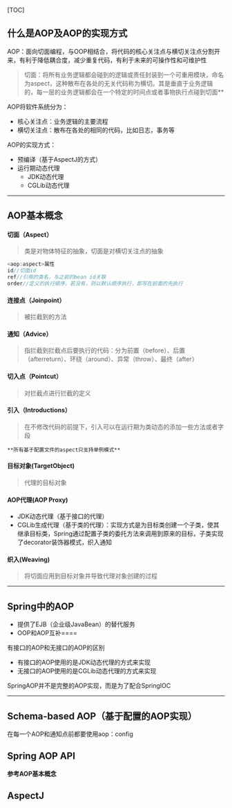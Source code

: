 

[TOC]



## 什么是AOP及AOP的实现方式

AOP：面向切面编程，与OOP相结合，将代码的核心关注点与横切关注点分割开来，有利于降低耦合度，减少重复代码，有利于未来的可操作性和可维护性

>切面：将所有业务逻辑都会碰到的逻辑或责任封装到一个可重用模块，命名为aspect，这种散布在各处的无关代码称为横切。其是垂直于业务逻辑的，每一层的业务逻辑都会在一个特定的时间点或者事物执行点碰到切面**

AOP将软件系统分为：

*	核心关注点：业务逻辑的主要流程
*	横切关注点：散布在各处的相同的代码，比如日志，事务等

AOP的实现方式：

*	预编译（基于AspectJ的方式）
*	运行期动态代理
	*	JDK动态代理
	*	CGLib动态代理

***

## AOP基本概念
#### 切面（Aspect）

>类是对物体特征的抽象，切面是对横切关注点的抽象
~~~java
<aop:aspect>属性
id//切面id
ref//引用的类名，与之前的bean id关联
order//定义的执行顺序，若没有，则以默认顺序执行，即写在前面的先执行
~~~

#### 连接点（Joinpoint）

>被拦截到的方法

#### 通知（Advice）

>指拦截到拦截点后要执行的代码：分为前置（before）、后置（afterreturn）、环绕（around）、异常（throw）、最终（after）

#### 切入点（Pointcut）

>对拦截点进行拦截的定义

#### 引入（Introductions）

>在不修改代码的前提下，引入可以在运行期为类动态的添加一些方法或者字段

    **所有基于配置文件的aspect只支持单例模式**

#### 目标对象(TargetObject)

>代理的目标对象

#### AOP代理(AOP Proxy)

*	JDK动态代理（基于接口的代理）
*	CGLib生成代理（基于类的代理）：实现方式是为目标类创建一个子类，使其继承目标类，Spring通过配置子类的委托方法来调用到原来的目标，子类实现了decorator装饰器模式，织入通知

#### 织入(Weaving)

>将切面应用到目标对象并导致代理对象创建的过程

***

## Spring中的AOP

*	提供了EJB（企业级JavaBean）的替代服务
*	OOP和AOP互补====

有接口的AOP和无接口的AOP的区别

*	有接口的AOP使用的是JDK动态代理的方式来实现
*	无接口的AOP使用的是CGLib动态代理的方式来实现

SpringAOP并不是完整的AOP实现，而是为了配合SpringIOC
***


## Schema-based AOP（基于配置的AOP实现）
在每一个AOP和通知点前都要使用aop：config

## Spring AOP API

**参考AOP基本概念**

## AspectJ